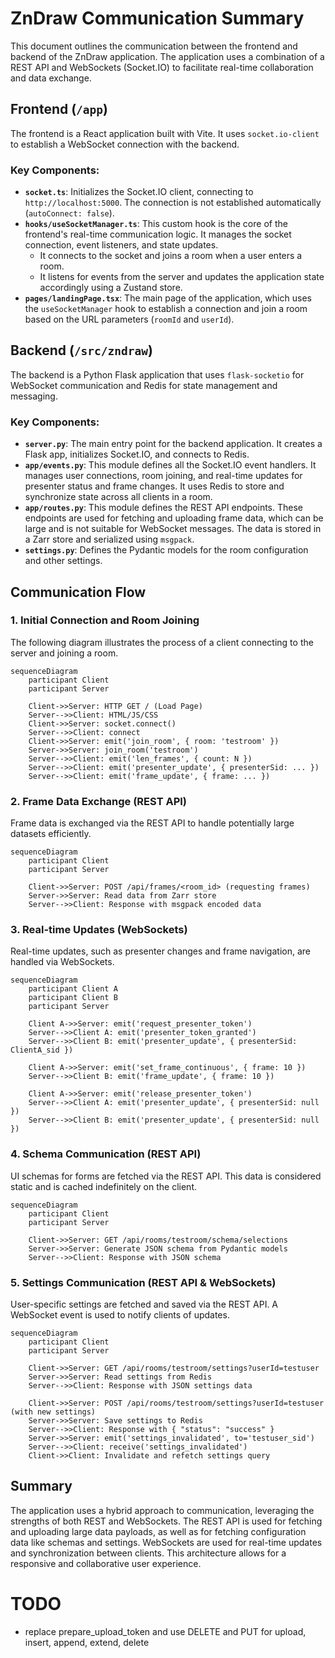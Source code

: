# ZnDraw Communication Summary

This document outlines the communication between the frontend and backend of the ZnDraw application. The application uses a combination of a REST API and WebSockets (Socket.IO) to facilitate real-time collaboration and data exchange.

## Frontend (`/app`)

The frontend is a React application built with Vite. It uses `socket.io-client` to establish a WebSocket connection with the backend.

### Key Components:

-   **`socket.ts`**: Initializes the Socket.IO client, connecting to `http://localhost:5000`. The connection is not established automatically (`autoConnect: false`).
-   **`hooks/useSocketManager.ts`**: This custom hook is the core of the frontend's real-time communication logic. It manages the socket connection, event listeners, and state updates.
    -   It connects to the socket and joins a room when a user enters a room.
    -   It listens for events from the server and updates the application state accordingly using a Zustand store.
-   **`pages/landingPage.tsx`**: The main page of the application, which uses the `useSocketManager` hook to establish a connection and join a room based on the URL parameters (`roomId` and `userId`).

## Backend (`/src/zndraw`)

The backend is a Python Flask application that uses `flask-socketio` for WebSocket communication and Redis for state management and messaging.

### Key Components:

-   **`server.py`**: The main entry point for the backend application. It creates a Flask app, initializes Socket.IO, and connects to Redis.
-   **`app/events.py`**: This module defines all the Socket.IO event handlers. It manages user connections, room joining, and real-time updates for presenter status and frame changes. It uses Redis to store and synchronize state across all clients in a room.
-   **`app/routes.py`**: This module defines the REST API endpoints. These endpoints are used for fetching and uploading frame data, which can be large and is not suitable for WebSocket messages. The data is stored in a Zarr store and serialized using `msgpack`.
-   **`settings.py`**: Defines the Pydantic models for the room configuration and other settings.

## Communication Flow

### 1. Initial Connection and Room Joining

The following diagram illustrates the process of a client connecting to the server and joining a room.

```mermaid
sequenceDiagram
    participant Client
    participant Server

    Client->>Server: HTTP GET / (Load Page)
    Server-->>Client: HTML/JS/CSS
    Client->>Server: socket.connect()
    Server-->>Client: connect
    Client->>Server: emit('join_room', { room: 'testroom' })
    Server->>Server: join_room('testroom')
    Server-->>Client: emit('len_frames', { count: N })
    Server-->>Client: emit('presenter_update', { presenterSid: ... })
    Server-->>Client: emit('frame_update', { frame: ... })
```

### 2. Frame Data Exchange (REST API)

Frame data is exchanged via the REST API to handle potentially large datasets efficiently.

```mermaid
sequenceDiagram
    participant Client
    participant Server

    Client->>Server: POST /api/frames/<room_id> (requesting frames)
    Server->>Server: Read data from Zarr store
    Server-->>Client: Response with msgpack encoded data
```

### 3. Real-time Updates (WebSockets)

Real-time updates, such as presenter changes and frame navigation, are handled via WebSockets.

```mermaid
sequenceDiagram
    participant Client A
    participant Client B
    participant Server

    Client A->>Server: emit('request_presenter_token')
    Server-->>Client A: emit('presenter_token_granted')
    Server-->>Client B: emit('presenter_update', { presenterSid: ClientA_sid })

    Client A->>Server: emit('set_frame_continuous', { frame: 10 })
    Server-->>Client B: emit('frame_update', { frame: 10 })

    Client A->>Server: emit('release_presenter_token')
    Server-->>Client A: emit('presenter_update', { presenterSid: null })
    Server-->>Client B: emit('presenter_update', { presenterSid: null })
```
### 4. Schema Communication (REST API)

UI schemas for forms are fetched via the REST API. This data is considered static and is cached indefinitely on the client.

```mermaid
sequenceDiagram
    participant Client
    participant Server

    Client->>Server: GET /api/rooms/testroom/schema/selections
    Server->>Server: Generate JSON schema from Pydantic models
    Server-->>Client: Response with JSON schema
```

### 5. Settings Communication (REST API & WebSockets)

User-specific settings are fetched and saved via the REST API. A WebSocket event is used to notify clients of updates.

```mermaid
sequenceDiagram
    participant Client
    participant Server

    Client->>Server: GET /api/rooms/testroom/settings?userId=testuser
    Server->>Server: Read settings from Redis
    Server-->>Client: Response with JSON settings data

    Client->>Server: POST /api/rooms/testroom/settings?userId=testuser (with new settings)
    Server->>Server: Save settings to Redis
    Server-->>Client: Response with { "status": "success" }
    Server->>Server: emit('settings_invalidated', to='testuser_sid')
    Server-->>Client: receive('settings_invalidated')
    Client->>Client: Invalidate and refetch settings query
```

## Summary

The application uses a hybrid approach to communication, leveraging the strengths of both REST and WebSockets. The REST API is used for fetching and uploading large data payloads, as well as for fetching configuration data like schemas and settings. WebSockets are used for real-time updates and synchronization between clients. This architecture allows for a responsive and collaborative user experience.

# TODO
- replace prepare_upload_token and use DELETE and PUT for upload, insert, append, extend, delete
